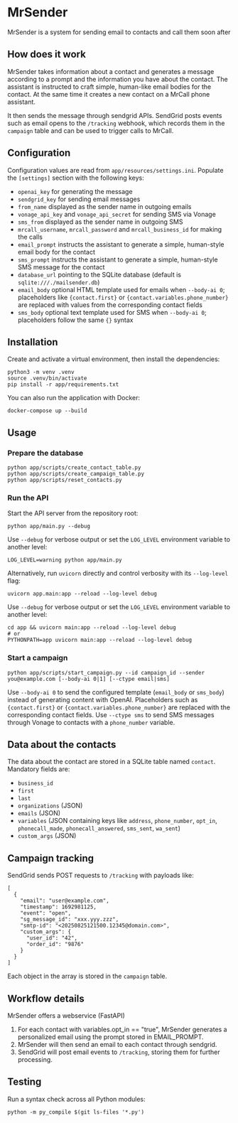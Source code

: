 # MrSender

MrSender is a system for sending email to contacts and call them soon after

## How does it work

MrSender takes information about a contact and generates a message according to a prompt and the information you have about the contact. The assistant is instructed to craft simple, human-like email bodies for the contact. At the same time it creates a new contact on a MrCall phone assistant.

It then sends the message through sendgrid APIs. SendGrid posts events such as email opens to the `/tracking` webhook, which records them in the `campaign` table and can be used to trigger calls to MrCall.

## Configuration

Configuration values are read from `app/resources/settings.ini`. Populate the
`[settings]` section with the following keys:

- `openai_key` for generating the message
- `sendgrid_key` for sending email messages
- `from_name` displayed as the sender name in outgoing emails
- `vonage_api_key` and `vonage_api_secret` for sending SMS via Vonage
- `sms_from` displayed as the sender name in outgoing SMS
- `mrcall_username`, `mrcall_password` and `mrcall_business_id` for making the calls
- `email_prompt` instructs the assistant to generate a simple, human-style email body for the contact
- `sms_prompt` instructs the assistant to generate a simple, human-style SMS message for the contact
- `database_url` pointing to the SQLite database (default is `sqlite:///./mailsender.db`)
- `email_body` optional HTML template used for emails when `--body-ai 0`; placeholders like
  `{contact.first}` or `{contact.variables.phone_number}` are replaced with
  values from the corresponding contact fields
- `sms_body` optional text template used for SMS when `--body-ai 0`; placeholders
  follow the same `{}` syntax

## Installation

Create and activate a virtual environment, then install the dependencies:

```
python3 -m venv .venv
source .venv/bin/activate
pip install -r app/requirements.txt
```

You can also run the application with Docker:

```
docker-compose up --build
```

## Usage

### Prepare the database

```
python app/scripts/create_contact_table.py
python app/scripts/create_campaign_table.py
python app/scripts/reset_contacts.py
```

### Run the API

Start the API server from the repository root:

```
python app/main.py --debug
```

Use `--debug` for verbose output or set the `LOG_LEVEL` environment
variable to another level:

```
LOG_LEVEL=warning python app/main.py
```

Alternatively, run `uvicorn` directly and control verbosity with its
`--log-level` flag:

```
uvicorn app.main:app --reload --log-level debug
```

Use `--debug` for verbose output or set the `LOG_LEVEL` environment
variable to another level:

```
cd app && uvicorn main:app --reload --log-level debug
# or
PYTHONPATH=app uvicorn main:app --reload --log-level debug
```

### Start a campaign

```
python app/scripts/start_campaign.py --id campaign_id --sender you@example.com [--body-ai 0|1] [--ctype email|sms]
```

Use `--body-ai 0` to send the configured template (`email_body` or `sms_body`)
instead of generating content with OpenAI. Placeholders such as
`{contact.first}` or `{contact.variables.phone_number}` are replaced with the
corresponding contact fields. Use `--ctype sms` to send SMS messages through
Vonage to contacts with a `phone_number` variable.

## Data about the contacts

The data about the contact are stored in a SQLite table named `contact`. Mandatory fields are:

- `business_id`
- `first`
- `last`
- `organizations` (JSON)
- `emails` (JSON)
- `variables` (JSON containing keys like `address`, `phone_number`, `opt_in`, `phonecall_made`, `phonecall_answered`, `sms_sent`, `wa_sent`)
- `custom_args` (JSON)
 
## Campaign tracking

SendGrid sends POST requests to `/tracking` with payloads like:

```
[
  {
    "email": "user@example.com",
    "timestamp": 1692981125,
    "event": "open",
    "sg_message_id": "xxx.yyy.zzz",
    "smtp-id": "<20250825121500.12345@domain.com>",
    "custom_args": {
      "user_id": "42",
      "order_id": "9876"
    }
  }
]
```

Each object in the array is stored in the `campaign` table.

## Workflow details

MrSender offers a webservice (FastAPI)

1. For each contact with variables.opt_in == "true", MrSender generates a personalized email using the prompt stored in EMAIL_PROMPT.
2. MrSender will then send an email to each contact through sendgrid.
3. SendGrid will post email events to `/tracking`, storing them for further processing.

## Testing

Run a syntax check across all Python modules:

```
python -m py_compile $(git ls-files '*.py')
```
